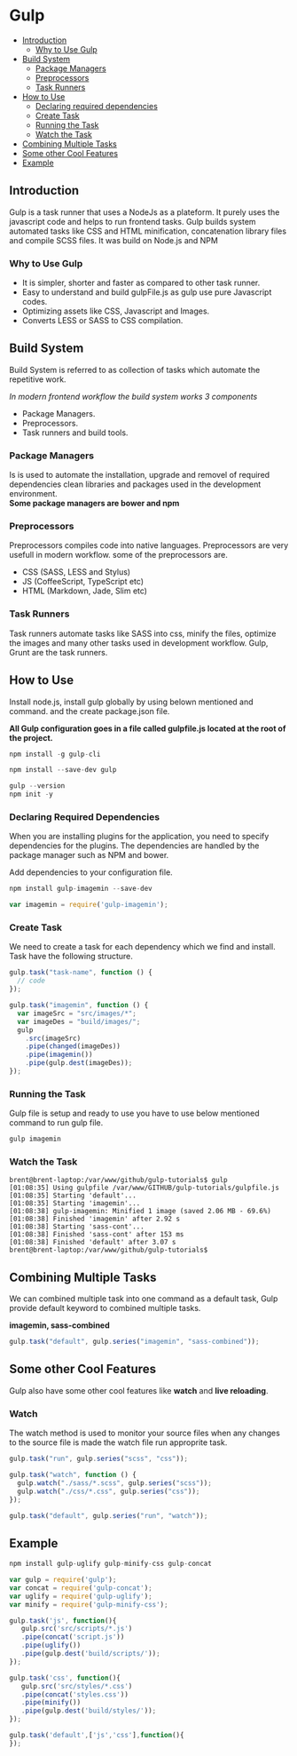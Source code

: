 # Gulp

- [Introduction](#introduction)
  - [Why to Use Gulp](#why-to-use-gulp)
- [Build System](#build-system)
  - [Package Managers](#package-managers)
  - [Preprocessors](#preprocessors)
  - [Task Runners](#task-runners)
- [How to Use](#how-to-use)
  - [Declaring required dependencies](#declaring-required-dependencies)
  - [Create Task](#create-task)
  - [Running the Task](#running-the-task)
  - [Watch the Task](#watch-the-task)
- [Combining Multiple Tasks](#combining-multiple-tasks)
- [Some other Cool Features](#some-other-cool-features)
- [Example](#example)

## Introduction

Gulp is a task runner that uses a NodeJs as a plateform. It purely uses the javascript code and helps to run frontend tasks. Gulp builds system automated tasks like CSS and HTML minification, concatenation library files and compile SCSS files.
It was build on Node.js and NPM

### Why to Use Gulp

- It is simpler, shorter and faster as compared to other task runner.
- Easy to understand and build gulpFile.js as gulp use pure Javascript codes.
- Optimizing assets like CSS, Javascript and Images.
- Converts LESS or SASS to CSS compilation.

## Build System

Build System is referred to as collection of tasks which automate the repetitive work.

_In modern frontend workflow the build system works 3 components_

- Package Managers.
- Preprocessors.
- Task runners and build tools.

### Package Managers

Is is used to automate the installation, upgrade and removel of required dependencies clean libraries and packages used in the development environment.
<br />
**Some package managers are bower and npm**

### Preprocessors

Preprocessors compiles code into native languages. Preprocessors are very usefull in modern workflow. some of the preprocessors are.

- CSS (SASS, LESS and Stylus)
- JS (CoffeeScript, TypeScript etc)
- HTML (Markdown, Jade, Slim etc)

### Task Runners

Task runners automate tasks like SASS into css, minify the files, optimize the images and many other tasks used in development workflow. Gulp, Grunt are the task runners.

## How to Use

Install node.js, install gulp globally by using belown mentioned and command. and the create package.json file.

**All Gulp configuration goes in a file called gulpfile.js located at the root of the project.**

```javascript
npm install -g gulp-cli

npm install --save-dev gulp

gulp --version
npm init -y
```

### Declaring Required Dependencies

When you are installing plugins for the application, you need to specify dependencies for the plugins. The dependencies are handled by the package manager such as NPM and bower.

Add dependencies to your configuration file.

```javascript
npm install gulp-imagemin --save-dev

var imagemin = require('gulp-imagemin');
```

### Create Task

We need to create a task for each dependency which we find and install. Task have the following structure.

```javascript
gulp.task("task-name", function () {
  // code
});

gulp.task("imagemin", function () {
  var imageSrc = "src/images/*";
  var imageDes = "build/images/";
  gulp
    .src(imageSrc)
    .pipe(changed(imageDes))
    .pipe(imagemin())
    .pipe(gulp.dest(imageDes));
});
```

### Running the Task

Gulp file is setup and ready to use you have to use below mentioned command to run gulp file.

```javascript
gulp imagemin
```

### Watch the Task

```JS
brent@brent-laptop:/var/www/github/gulp-tutorials$ gulp
[01:08:35] Using gulpfile /var/www/GITHUB/gulp-tutorials/gulpfile.js
[01:08:35] Starting 'default'...
[01:08:35] Starting 'imagemin'...
[01:08:38] gulp-imagemin: Minified 1 image (saved 2.06 MB - 69.6%)
[01:08:38] Finished 'imagemin' after 2.92 s
[01:08:38] Starting 'sass-cont'...
[01:08:38] Finished 'sass-cont' after 153 ms
[01:08:38] Finished 'default' after 3.07 s
brent@brent-laptop:/var/www/github/gulp-tutorials$
```

## Combining Multiple Tasks

We can combined multiple task into one command as a default task, Gulp provide default keyword to combined multiple tasks.

**imagemin, sass-combined**

```javascript
gulp.task("default", gulp.series("imagemin", "sass-combined"));
```

## Some other Cool Features

Gulp also have some other cool features like **watch** and **live reloading**.

### Watch

The watch method is used to monitor your source files when any changes to the source file is made the watch file run approprite task.

```js
gulp.task("run", gulp.series("scss", "css"));

gulp.task("watch", function () {
  gulp.watch("./sass/*.scss", gulp.series("scss"));
  gulp.watch("./css/*.css", gulp.series("css"));
});

gulp.task("default", gulp.series("run", "watch"));
```

## Example

```javascript
npm install gulp-uglify gulp-minify-css gulp-concat

var gulp = require('gulp');
var concat = require('gulp-concat');
var uglify = require('gulp-uglify');
var minify = require('gulp-minify-css');

gulp.task('js', function(){
   gulp.src('src/scripts/*.js')
   .pipe(concat('script.js'))
   .pipe(uglify())
   .pipe(gulp.dest('build/scripts/'));
});

gulp.task('css', function(){
   gulp.src('src/styles/*.css')
   .pipe(concat('styles.css'))
   .pipe(minify())
   .pipe(gulp.dest('build/styles/'));
});

gulp.task('default',['js','css'],function(){
});
```
